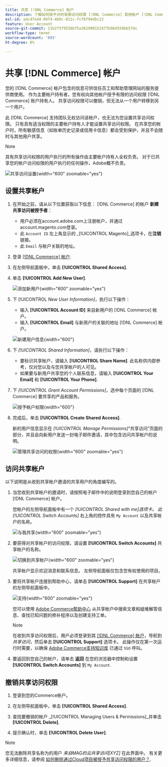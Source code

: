 ```yaml
---
title: 共享 [!DNL Commerce] 帐户
description: 了解如何授予对的有限访问权限 [!DNL Commerce] 其他帐户 [!DNL Commerce] 账户持有人。
exl-id: adc4fed4-89f4-4b0c-811c-fcf6f94dbc22
feature: User Account
source-git-commit: 11b2f3f9558bf5a36199015247fb96d559bb5fdc
workflow-type: tm+mt
source-wordcount: '693'
ht-degree: 0%

---
```


# 共享 [!DNL Commerce] 帐户

您的 [!DNL Commerce] 帐户包含的信息可供信任员工和帮助管理网站的服务提供商使用。 作为主要帐户持有者，您有权向其他帐户授予有限的访问权限 [!DNL Commerce] 账户持有人。 共享访问权限可以撤销，但无法从一个用户转移到另一个用户。

此 [!DNL Commerce] 支持团队无权访问该帐户，也无法为您设置共享访问权限。 只有具有适当权限的主要帐户持有人才能设置共享访问权限。 在共享您的帐户时，所有敏感信息（如账单历史记录或信用卡信息）都会受到保护，并且不会随时与其他用户共享。

>[!NOTE]
>
>具有共享访问权限的用户执行的所有操作由主要帐户持有人全权负责。 对于已共享您的帐户访问权限的用户执行的任何操作，Adobe概不负责。

![共享访问设置](./assets/shared-access.png){width="600" zoomable="yes"}

## 设置共享帐户

1. 在开始之前，请从以下位置获取以下信息： [!DNL Commerce] 的帐户 **新建共享访问被授予者**：

   - 用户必须在account.adobe.com上注册帐户，并通过account.magento.com登录。
   - 此 `Account ID` 左上角显示的 _[!UICONTROL Magento]_选项卡，在&#x200B;**注销**链接。
   - 此 `Email` 与帐户关联的地址。

1. 登录 [[!DNL Commerce] 帐户](commerce-account-create.md).

1. 在左侧导航面板中，单击 **[!UICONTROL Shared Access]**.

1. 单击 **[!UICONTROL Add New User]**.

   ![添加新用户](./assets/shared-access-add.png){width="600" zoomable="yes"}

1. 下 [!UICONTROL _New User Information]_，执行以下操作：

   - 输入 **[!UICONTROL Account ID]** 来自新用户的 [!DNL Commerce] 帐户。
   - 输入 **[!UICONTROL Email]** 与新用户的关联的地址 [!DNL Commerce] 帐户。

   ![新建用户信息](./assets/shared-new-user.png){width="600"}

1. 下 _[!UICONTROL Shared Information]_，请执行以下操作：

   - 要标识共享帐户，请输入 **[!UICONTROL Share Name]**. 此名称供内部参考，仅对您以及与您共享帐户的人可见。
   - 如果要与新用户共享您的个人联系信息，请输入 **[!UICONTROL Your Email]** 和 **[!UICONTROL Your Phone]**.

1. 下 _[!UICONTROL Grant Account Permissions]_，选中每个页面的 [!DNL Commerce] 要共享的产品和服务。

   ![授予帐户权限](./assets/shared-permissions.png){width="600"}

1. 完成后，单击 **[!UICONTROL Create Shared Access]**.

   新的用户信息显示在 _[!UICONTROL Manage Permissions]_“共享访问”页面的部分，并且会向新用户发送一封电子邮件邀请，其中包含访问共享帐户的说明。

   ![管理共享访问的权限](./assets/shared-manage-permissions.png){width="600" zoomable="yes"}

## 访问共享帐户

以下说明是从收到共享帐户邀请的共享用户的角度编写的。

1. 当您收到共享帐户的邀请时，请按照电子邮件中的说明登录到您自己的帐户 [!DNL Commerce] 帐户。

   您帐户的左侧导航面板中有一个 _[!UICONTROL Shared with me]_选项卡。 此_[!UICONTROL Switch Accounts]_ 右上角的控件具有 `My Account` 以及共享帐户的名称。

   ![与我共享](./assets/shared-with-me.png){width="600" zoomable="yes"}

1. 要获得对共享帐户的访问权限，请设置 **[!UICONTROL Switch Accounts]** 共享帐户的名称。

   ![切换到共享帐户](./assets/shared-switch.png){width="600" zoomable="yes"}

   共享帐户显示欢迎消息和联系信息。 左侧导航面板仅包含您有权使用的项目。

1. 要将共享帐户连接到帮助中心，请单击 **[!UICONTROL Support]** 在共享帐户的左侧导航面板中。

   ![支持](./assets/shared-support.png){width="600" zoomable="yes"}

   您可以使用 [Adobe Commerce帮助中心](https://experienceleague.adobe.com/docs/commerce-knowledge-base/kb/overview.html) 从共享帐户中搜索文章和疑难解答信息、查找已知问题的修补程序以及创建支持工单。

   >[!NOTE]
   >
   >在收到共享访问权限后，用户必须登录到其 [[!DNL Commerce] 帐户](https://account.magento.com/customer/account/login)，导航到 _共享访问_，然后单击 **[!UICONTROL Support]** 选项卡。 此操作仅在第一次运行时需要，以确保 [Adobe Commerce支持知识库](https://experienceleague.adobe.com/docs/commerce-knowledge-base/kb/overview.html) 已通过 `SSO` 呼叫。

1. 要返回到您自己的帐户，请单击 **返回** 在您的浏览器中控制和设置 **[!UICONTROL Switch Accounts]** 到 `My Account`.

## 撤销共享访问权限

1. 登录到您的Commerce帐户。

1. 在左侧导航面板中，单击 **[!UICONTROL Shared Access]**.

1. 查找要撤销的帐户 _[!UICONTROL Managing Users & Permissions]_并单击&#x200B;**[!UICONTROL Delete]**.

1. 提示确认时，单击 **[!UICONTROL Delete User]**.

>[!NOTE]
>
>您无法删除共享名称为的用户 _来自MAG的云共享访问[XYZ]_ 在此界面中。 有关更多详细信息，请参阅 [如何删除通过Cloud项目被授予共享访问权限的用户？](https://experienceleague.adobe.com/docs/commerce-knowledge-base/kb/help-center-guide/magento-help-center-user-guide.html?lang=en#remove-cloud-shared-access-users).
